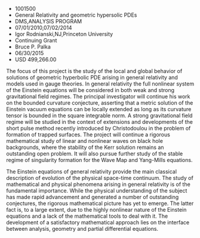 
* 1001500
* General Relativity and geometric hypersolic PDEs
* DMS,ANALYSIS PROGRAM
* 07/01/2010,07/02/2014
* Igor Rodnianski,NJ,Princeton University
* Continuing Grant
* Bruce P. Palka
* 06/30/2015
* USD 499,266.00

The focus of this project is the study of the local and global behavior of
solutions of geometric hyperbolic PDE arising in general relativity and models
used in gauge theories. In general relativity the full nonlinear system of the
Einstein equations will be considered in both weak and strong gravitational
field regimes. The principal investigator will continue his work on the bounded
curvature conjecture, asserting that a metric solution of the Einstein vacuum
equations can be locally extended as long as its curvature tensor is bounded in
the square integrable norm. A strong gravitational field regime will be studied
in the context of extensions and developments of the short pulse method recently
introduced by Christodoulou in the problem of formation of trapped surfaces. The
project will continue a rigorous mathematical study of linear and nonlinear
waves on black hole backgrounds, where the stability of the Kerr solution
remains an outstanding open problem. It will also pursue further study of the
stable regime of singularity formation for the Wave Map and Yang-Mills
equations.

The Einstein equations of general relativity provide the main classical
description of evolution of the physical space-time continuum. The study of
mathematical and physical phenomena arising in general relativity is of the
fundamental importance. While the physical understanding of the subject has made
rapid advancement and generated a number of outstanding conjectures, the
rigorous mathematical picture has yet to emerge. The latter fact is, to a large
extent, due to the highly nonlinear nature of the Einstein equations and a lack
of the mathematical tools to deal with it. The development of a satisfactory
mathematical approach lies on the interface between analysis, geometry and
partial differential equations.
